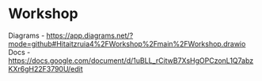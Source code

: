 # Workshop

Diagrams - https://app.diagrams.net/?mode=github#Hitaitzruia4%2FWorkshop%2Fmain%2FWorkshop.drawio
Docs - https://docs.google.com/document/d/1uBLL_rCitwB7XsHgOPCzonL1Q7abzKXr6gH22F3790U/edit
